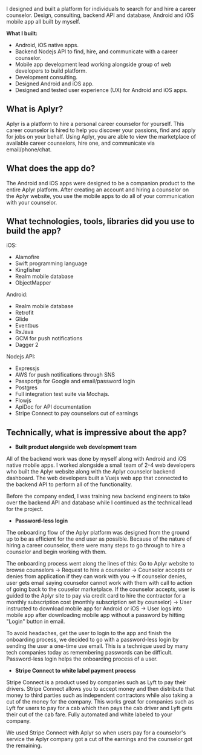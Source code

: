 I designed and built a platform for individuals to search for and hire a career counselor. Design, consulting, backend API and database, Android and iOS mobile app all built by myself.

**What I built:**

* Android, iOS native apps.
* Backend Nodejs API to find, hire, and communicate with a career counselor.
* Mobile app development lead working alongside group of web developers to build platform.
* Development consulting.
* Designed Android and iOS app.
* Designed and tested user experience (UX) for Android and iOS apps.

## What is Aplyr?

Aplyr is a platform to hire a personal career counselor for yourself. This career counselor is hired to help you discover your passions, find and apply for jobs on your behalf. Using Aplyr, you are able to view the marketplace of available career counselors, hire one, and communicate via email/phone/chat.

## What does the app do?

The Android and iOS apps were designed to be a companion product to the entire Aplyr platform. After creating an account and hiring a counselor on the Aplyr website, you use the mobile apps to do all of your communication with your counselor.

## What technologies, tools, libraries did you use to build the app?

iOS:

* Alamofire
* Swift programming language
* Kingfisher
* Realm mobile database
* ObjectMapper

Android:

* Realm mobile database
* Retrofit
* Glide
* Eventbus
* RxJava
* GCM for push notifications
* Dagger 2

Nodejs API:

* Expressjs
* AWS for push notifications through SNS
* Passportjs for Google and email/password login
* Postgres
* Full integration test suite via Mochajs.
* Flowjs
* ApiDoc for API documentation
* Stripe Connect to pay counselors cut of earnings

## Technically, what is impressive about the app?

* **Built product alongside web development team**

All of the backend work was done by myself along with Android and iOS native mobile apps. I worked alongside a small team of 2-4 web developers who built the Aplyr website along with the Aplyr counselor backend dashboard. The web developers built a Vuejs web app that connected to the backend API to perform all of the functionality.

Before the company ended, I was training new backend engineers to take over the backend API and database while I continued as the technical lead for the project.

* **Password-less login**

The onboarding flow of the Aplyr platform was designed from the ground up to be as efficient for the end user as possible. Because of the nature of hiring a career counselor, there were many steps to go through to hire a counselor and begin working with them.

The onboarding process went along the lines of this: Go to Aplyr website to browse counselors -> Request to hire a counselor -> Counselor accepts or denies from application if they can work with you -> If counselor denies, user gets email saying counselor cannot work with them with call to action of going back to the couselor marketplace. If the counselor accepts, user is guided to the Aplyr site to pay via credit card to hire the contractor for a monthly subscription cost (monthly subscription set by counselor) -> User instructed to download mobile app for Android or iOS -> User logs into mobile app after downloading mobile app without a password by hitting "Login" button in email.

To avoid headaches, get the user to login to the app and finish the onboarding process, we decided to go with a password-less login by sending the user a one-time use email. This is a technique used by many tech companies today as remembering passwords can be difficult. Password-less login helps the onboarding process of a user.

* **Stripe Connect to white label payment process**

Stripe Connect is a product used by companies such as Lyft to pay their drivers. Stripe Connect allows you to accept money and then distribute that money to third parties such as independent contractors while also taking a cut of the money for the company. This works great for companies such as Lyft for users to pay for a cab which then pays the cab driver and Lyft gets their cut of the cab fare. Fully automated and white labeled to your company.

We used Stripe Connect with Aplyr so when users pay for a counselor's service the Aplyr company got a cut of the earnings and the counselor got the remaining.
